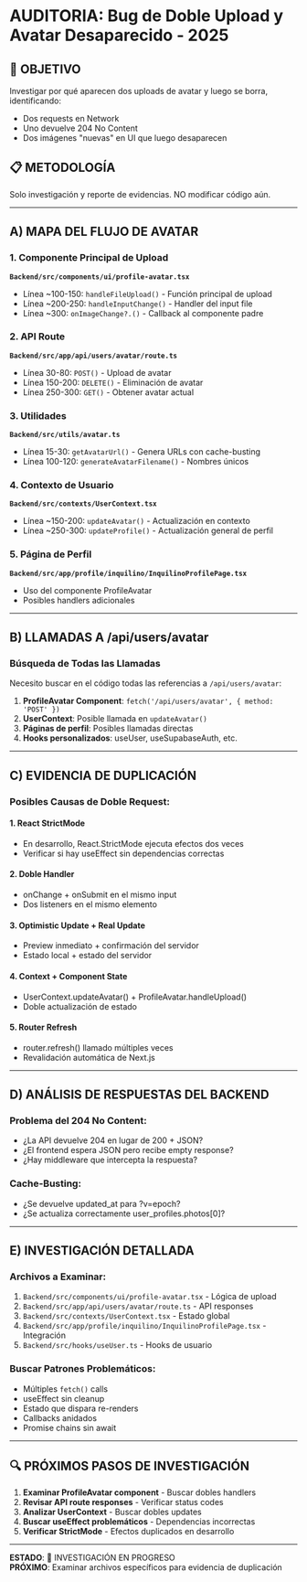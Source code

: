 # AUDITORIA: Bug de Doble Upload y Avatar Desaparecido - 2025

## 🎯 OBJETIVO
Investigar por qué aparecen dos uploads de avatar y luego se borra, identificando:
- Dos requests en Network
- Uno devuelve 204 No Content
- Dos imágenes "nuevas" en UI que luego desaparecen

## 📋 METODOLOGÍA
Solo investigación y reporte de evidencias. NO modificar código aún.

---

## A) MAPA DEL FLUJO DE AVATAR

### 1. Componente Principal de Upload
**`Backend/src/components/ui/profile-avatar.tsx`**
- Línea ~100-150: `handleFileUpload()` - Función principal de upload
- Línea ~200-250: `handleInputChange()` - Handler del input file
- Línea ~300: `onImageChange?.()` - Callback al componente padre

### 2. API Route
**`Backend/src/app/api/users/avatar/route.ts`**
- Línea 30-80: `POST()` - Upload de avatar
- Línea 150-200: `DELETE()` - Eliminación de avatar  
- Línea 250-300: `GET()` - Obtener avatar actual

### 3. Utilidades
**`Backend/src/utils/avatar.ts`**
- Línea 15-30: `getAvatarUrl()` - Genera URLs con cache-busting
- Línea 100-120: `generateAvatarFilename()` - Nombres únicos

### 4. Contexto de Usuario
**`Backend/src/contexts/UserContext.tsx`**
- Línea ~150-200: `updateAvatar()` - Actualización en contexto
- Línea ~250-300: `updateProfile()` - Actualización general de perfil

### 5. Página de Perfil
**`Backend/src/app/profile/inquilino/InquilinoProfilePage.tsx`**
- Uso del componente ProfileAvatar
- Posibles handlers adicionales

---

## B) LLAMADAS A /api/users/avatar

### Búsqueda de Todas las Llamadas
Necesito buscar en el código todas las referencias a `/api/users/avatar`:

1. **ProfileAvatar Component**: `fetch('/api/users/avatar', { method: 'POST' })`
2. **UserContext**: Posible llamada en `updateAvatar()`
3. **Páginas de perfil**: Posibles llamadas directas
4. **Hooks personalizados**: useUser, useSupabaseAuth, etc.

---

## C) EVIDENCIA DE DUPLICACIÓN

### Posibles Causas de Doble Request:

#### 1. **React StrictMode**
- En desarrollo, React.StrictMode ejecuta efectos dos veces
- Verificar si hay useEffect sin dependencias correctas

#### 2. **Doble Handler**
- onChange + onSubmit en el mismo input
- Dos listeners en el mismo elemento

#### 3. **Optimistic Update + Real Update**
- Preview inmediato + confirmación del servidor
- Estado local + estado del servidor

#### 4. **Context + Component State**
- UserContext.updateAvatar() + ProfileAvatar.handleUpload()
- Doble actualización de estado

#### 5. **Router Refresh**
- router.refresh() llamado múltiples veces
- Revalidación automática de Next.js

---

## D) ANÁLISIS DE RESPUESTAS DEL BACKEND

### Problema del 204 No Content:
- ¿La API devuelve 204 en lugar de 200 + JSON?
- ¿El frontend espera JSON pero recibe empty response?
- ¿Hay middleware que intercepta la respuesta?

### Cache-Busting:
- ¿Se devuelve updated_at para ?v=epoch?
- ¿Se actualiza correctamente user_profiles.photos[0]?

---

## E) INVESTIGACIÓN DETALLADA

### Archivos a Examinar:
1. `Backend/src/components/ui/profile-avatar.tsx` - Lógica de upload
2. `Backend/src/app/api/users/avatar/route.ts` - API responses
3. `Backend/src/contexts/UserContext.tsx` - Estado global
4. `Backend/src/app/profile/inquilino/InquilinoProfilePage.tsx` - Integración
5. `Backend/src/hooks/useUser.ts` - Hooks de usuario

### Buscar Patrones Problemáticos:
- Múltiples `fetch()` calls
- useEffect sin cleanup
- Estado que dispara re-renders
- Callbacks anidados
- Promise chains sin await

---

## 🔍 PRÓXIMOS PASOS DE INVESTIGACIÓN

1. **Examinar ProfileAvatar component** - Buscar dobles handlers
2. **Revisar API route responses** - Verificar status codes
3. **Analizar UserContext** - Buscar dobles updates
4. **Buscar useEffect problemáticos** - Dependencias incorrectas
5. **Verificar StrictMode** - Efectos duplicados en desarrollo

---

**ESTADO**: 🔄 INVESTIGACIÓN EN PROGRESO  
**PRÓXIMO**: Examinar archivos específicos para evidencia de duplicación
